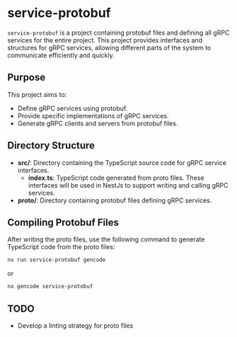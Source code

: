 # service-protobuf

`service-protobuf` is a project containing protobuf files and defining all gRPC services for the entire project. This project provides interfaces and structures for gRPC services, allowing different parts of the system to communicate efficiently and quickly.

## Purpose

This project aims to:

- Define gRPC services using protobuf.
- Provide specific implementations of gRPC services.
- Generate gRPC clients and servers from protobuf files.

## Directory Structure

- **src/**: Directory containing the TypeScript source code for gRPC service interfaces.
  - **index.ts**: TypeScript code generated from proto files. These interfaces will be used in NestJs to support writing and calling gRPC services.
- **proto/**: Directory containing protobuf files defining gRPC services.

## Compiling Protobuf Files

After writing the proto files, use the following command to generate TypeScript code from the proto files:

```sh
nx run service-protobuf gencode
```

or

```sh
nx gencode service-protobuf
```

## TODO

- Develop a linting strategy for proto files
